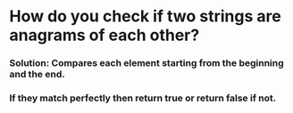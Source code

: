 # How do you check if two strings are anagrams of each other?

### Solution: Compares each element starting from the beginning and the end.
### If they match perfectly then return true or return false if not.

